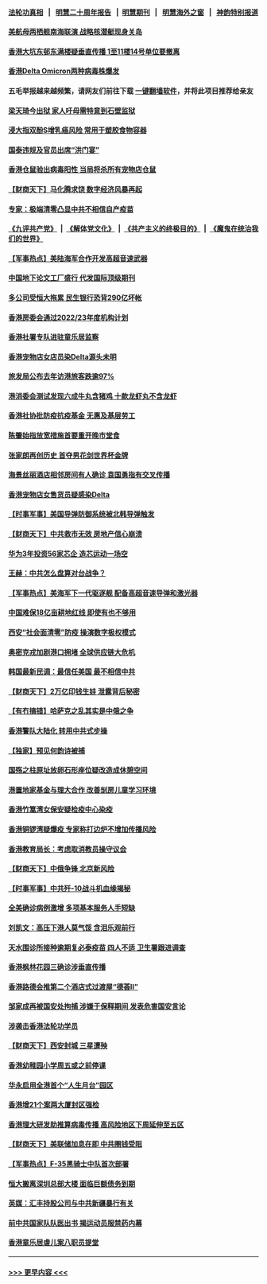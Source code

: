 #### [法轮功真相](https://github.com/gfw-breaker/truth/blob/master/README.md?t=0) &nbsp;&nbsp;|&nbsp;&nbsp; [明慧二十周年报告](https://github.com/gfw-breaker/mh-reports/blob/master/README.md?t=0) &nbsp;&nbsp;|&nbsp;&nbsp;[明慧期刊](https://github.com/gfw-breaker/mh-qikan) &nbsp;&nbsp;|&nbsp;&nbsp; [明慧海外之窗](https://github.com/gfw-breaker/mh-news/blob/master/README.md?t=0) &nbsp;&nbsp;|&nbsp;&nbsp; [神韵特别报道](https://github.com/gfw-breaker/mh-news/blob/master/shenyun.md?t=0)
#### [美航母两栖舰南海联演 战略核潜艇现身关岛](../pages/nsc415/n13514900.md?t=01192301) 
#### [香港大坑东邨东满楼疑垂直传播 1至11楼14号单位要撤离](../pages/nsc415/n13514438.md?t=01192301) 
#### [香港Delta Omicron两种病毒株爆发](../pages/nsc415/n13514421.md?t=01192301) 
#### 五毛举报越来越频繁，请网友们前往下载 [一键翻墙软件](https://github.com/gfw-breaker/ssr-accounts)，并将此项目推荐给亲友
#### [梁天琦今出狱 家人吁毋需特意到石壁监狱](../pages/nsc415/n13514425.md?t=01192301) 
#### [浸大指双酚S增乳癌风险 常用于塑胶食物容器](../pages/nsc415/n13514403.md?t=01192301) 
#### [国泰违规及官员出席“洪门宴”](../pages/nsc415/n13514373.md?t=01192301) 
#### [香港仓鼠验出病毒阳性 当局将杀所有宠物店仓鼠](../pages/nsc415/n13514356.md?t=01192301) 
#### [【财商天下】马化腾求饶 数字经济风暴再起](../pages/nsc415/n13513863.md?t=01192301) 
#### [专家：极端清零凸显中共不相信自产疫苗](../pages/nsc415/n13513812.md?t=01192301) 
#### [《九评共产党》](https://github.com/begood0513/9ping.md/blob/master/README.md) &nbsp;|&nbsp; [《解体党文化》](../../../../jtdwh.md/blob/master/README.md)  &nbsp;|&nbsp; [《共产主义的终极目的》](../../../../gczydzjmd.md/blob/master/README.md) &nbsp;|&nbsp; [《魔鬼在统治我们的世界》](../../../../mgztzwmdsj.md/blob/master/README.md) 
#### [【军事热点】美陆海军合作开发高超音速武器](../pages/nsc415/n13513849.md?t=01192301) 
#### [中国地下论文工厂盛行 代发国际顶级期刊](../pages/nsc415/n13513792.md?t=01192301) 
#### [多公司受恒大拖累 民生银行恐背290亿坏帐](../pages/nsc415/n13513730.md?t=01192301) 
#### [香港房委会通过2022/23年度机构计划](../pages/nsc415/n13511957.md?t=01192301) 
#### [香港社署专队进驻童乐居监察](../pages/nsc415/n13511950.md?t=01192301) 
#### [香港宠物店女店员染Delta源头未明](../pages/nsc415/n13511901.md?t=01192301) 
#### [旅发局公布去年访港旅客跌逾97%](../pages/nsc415/n13511935.md?t=01192301) 
#### [港消委会测试发现六成牛丸含猪鸡 十款龙虾丸不含龙虾](../pages/nsc415/n13511848.md?t=01192301) 
#### [香港社协批防疫抗疫基金 无惠及基层劳工](../pages/nsc415/n13509613.md?t=01192301) 
#### [陈肇始指放宽措施首要重开晚市堂食](../pages/nsc415/n13509607.md?t=01192301) 
#### [张家朗再创历史 首夺男花剑世界杯金牌](../pages/nsc415/n13509570.md?t=01192301) 
#### [海景丝丽酒店相邻房间有人确诊 袁国勇指有交叉传播](../pages/nsc415/n13509537.md?t=01192301) 
#### [香港宠物店女售货员疑感染Delta](../pages/nsc415/n13509458.md?t=01192301) 
#### [【时事军事】美国导弹防御系统被北韩导弹触发](../pages/nsc415/n13508146.md?t=01192301) 
#### [【财商天下】中共救市无效 房地产信心崩溃](../pages/nsc415/n13506899.md?t=01192301) 
#### [华为3年投资56家芯企 造芯运动一场空](../pages/nsc415/n13506884.md?t=01192301) 
#### [王赫：中共怎么盘算对台战争？](../pages/nsc415/n13505689.md?t=01192301) 
#### [【军事热点】美海军下一代驱逐舰 配备高超音速导弹和激光器](../pages/nsc415/n13506313.md?t=01192301) 
#### [中国难保18亿亩耕地红线 即使有也不够用](../pages/nsc415/n13506237.md?t=01192301) 
#### [西安“社会面清零”防疫 操演数字极权模式](../pages/nsc415/n13505996.md?t=01192301) 
#### [奥密克戎加剧港口拥堵 全球供应链大危机](../pages/nsc415/n13505905.md?t=01192301) 
#### [韩国最新民调：最信任美国 最不相信中共](../pages/nsc415/n13505850.md?t=01192301) 
#### [【财商天下】2万亿印钱生娃 泄露背后秘密](../pages/nsc415/n13505275.md?t=01192301) 
#### [【有冇搞错】哈萨克之乱其实是中俄之争](../pages/nsc415/n13505528.md?t=01192301) 
#### [香港警队大陆化 转用中共式步操](../pages/nsc415/n13505135.md?t=01192301) 
#### [【独家】预见何韵诗被捕](../pages/nsc415/n13503411.md?t=01192301) 
#### [国殇之柱原址放卵石形座位疑改造成休憩空间](../pages/nsc415/n13503398.md?t=01192301) 
#### [港置地家基金与理大合作 改善㓥房儿童学习环境](../pages/nsc415/n13503392.md?t=01192301) 
#### [香港竹篙湾女保安疑检疫中心染疫](../pages/nsc415/n13503367.md?t=01192301) 
#### [香港铜锣湾疑爆疫 专家称打边炉不增加传播风险](../pages/nsc415/n13503354.md?t=01192301) 
#### [香港教育局长：考虑取消教员操守议会](../pages/nsc415/n13503328.md?t=01192301) 
#### [【财商天下】中俄争锋 北京新风险](../pages/nsc415/n13503030.md?t=01192301) 
#### [【时事军事】中共歼-10战斗机血缘揭秘](../pages/nsc415/n13501464.md?t=01192301) 
#### [全美确诊病例激增 多项基本服务人手短缺](../pages/nsc415/n13501405.md?t=01192301) 
#### [刘凯文：高压下港人莫气馁 含泪乐观前行](../pages/nsc415/n13501016.md?t=01192301) 
#### [天水围诊所接种逾期复必泰疫苗 四人不适 卫生署跟进调查](../pages/nsc415/n13500986.md?t=01192301) 
#### [香港枫林花园三确诊涉垂直传播](../pages/nsc415/n13500941.md?t=01192301) 
#### [香港路德会推第二个酒店式过渡屋“德荟II”](../pages/nsc415/n13500950.md?t=01192301) 
#### [邹家成再被国安处拘捕 涉嫌于保释期间 发表危害国安言论](../pages/nsc415/n13500942.md?t=01192301) 
#### [涉袭击香港法轮功学员](../pages/nsc415/n13500893.md?t=01192301) 
#### [【财商天下】西安封城 三星遭殃](../pages/nsc415/n13500370.md?t=01192301) 
#### [香港幼稚园小学周五或之前停课](../pages/nsc415/n13498465.md?t=01192301) 
#### [华永启用全港首个“人生月台”园区](../pages/nsc415/n13498447.md?t=01192301) 
#### [香港增21个案两大厦封区强检](../pages/nsc415/n13498390.md?t=01192301) 
#### [香港理大研发助推算病毒传播 高风险地区下周延伸至五区](../pages/nsc415/n13498380.md?t=01192301) 
#### [【财商天下】美联储加息在即 中共圈钱受阻](../pages/nsc415/n13498186.md?t=01192301) 
#### [【军事热点】F-35黑骑士中队首次部署](../pages/nsc415/n13496656.md?t=01192301) 
#### [恒大搬离深圳总部大楼 面临巨额债务到期](../pages/nsc415/n13496972.md?t=01192301) 
#### [英媒：汇丰持股公司与中共新疆暴行有关](../pages/nsc415/n13496485.md?t=01192301) 
#### [前中共国家队队医出书 揭运动员服禁药内幕](../pages/nsc415/n13496354.md?t=01192301) 
#### [香港童乐居虐儿案八职员提堂](../pages/nsc415/n13496201.md?t=01192301) 

----
#### [ >>> 更早内容 <<< ](../indexes/nsc415-earlier.md)
